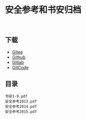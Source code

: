 <!---
title: 安全参考和书安归档
date: 2017-01-01 00:00:00
categories:
  - 计算机
tags:
  - 安全参考
  - 书安
--->

# 安全参考和书安归档

&zwj;

<!--more-->

## 下载

+   [Gitee](https://gitee.com/it-ebooks/hackcto-and-secbook)
+   [Github](https://github.com/it-ebooks-0/hackcto-and-secbook)
+   [Gitlab](https://gitlab.com/it-ebooks/hackcto-and-secbook)
+   [GitCode](https://gitcode.net/apachecn/hackcto-and-secbook)

## 目录

```
书安1-9.pdf
安全参考2013.pdf
安全参考2014.pdf
安全参考2015.pdf
```
